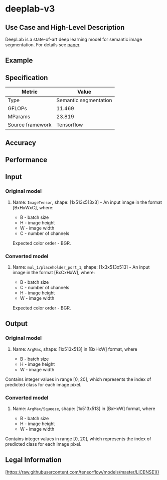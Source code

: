 # deeplab-v3

## Use Case and High-Level Description

DeepLab is a state-of-art deep learning model for semantic image segmentation. For details see [paper](https://arxiv.org/pdf/1706.05587.pdf)

## Example

## Specification

| Metric            | Value                |
|-------------------|----------------------|
| Type              | Semantic segmentation|
| GFLOPs            | 11.469               |
| MParams           | 23.819               |
| Source framework  | Tensorflow           |

## Accuracy

## Performance

## Input

### Original model

1. Name: `ImageTensor`, shape: [1x513x513x3] - An input image in the format [BxHxWxC],
   where:

    - B - batch size
    - H - image height
    - W - image width
    - C - number of channels

   Expected color order - BGR.

### Converted model

1. Name: `mul_1/placeholder_port_1`, shape: [1x3x513x513] - An input image in the format [BxCxHxW],
   where:

    - B - batch size
    - C - number of channels
    - H - image height
    - W - image width

   Expected color order - BGR.

## Output

### Original model

1. Name: `ArgMax`, shape: [1x513x513] in [BxHxW] format, where

    - B - batch size
    - H - image height
    - W - image width

Contains integer values in range [0, 20], which represents the index of predicted class for each image pixel.

### Converted model

1. Name: `ArgMax/Squeeze`, shape: [1x513x513] in [BxHxW] format, where

    - B - batch size
    - H - image height
    - W - image width

Contains integer values in range [0, 20], which represents the index of predicted class for each image pixel.

## Legal Information
[https://raw.githubusercontent.com/tensorflow/models/master/LICENSE]()